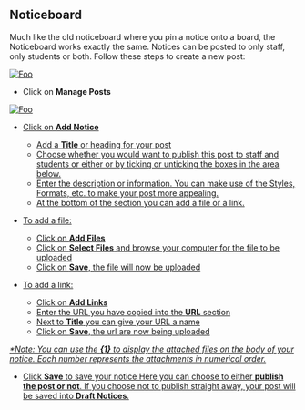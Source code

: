 ## **Noticeboard**

Much like the old noticeboard where you pin a notice onto a board, the Noticeboard works exactly the same.  Notices can be posted to only staff, only students or both.
Follow these steps to create a new post:

<a href="https://studentmanager.blob.core.windows.net/resources/7e3fc1b0-355b-4c18-9d83-5c38c4536697.png" rel="Manage Posts">![Foo](https://studentmanager.blob.core.windows.net/resources/7e3fc1b0-355b-4c18-9d83-5c38c4536697.png)
 </a>
 
  - Click on **Manage Posts**
   
 <a href="https://studentmanager.blob.core.windows.net/resources/7e3fc1b0-355b-4c18-9d83-5c38c4536697.png" rel="Manage Posts">![Foo](https://studentmanager.blob.core.windows.net/resources/7e3fc1b0-355b-4c18-9d83-5c38c4536697.png)
   
  - Click on **Add Notice**
      - Add a **Title** or heading for your post
      - Choose whether you would want to publish this post to staff and students or either or by ticking or unticking the boxes
  in the area below.
      - Enter the description or information.  You can make use of the Styles, Formats, etc. to make your post more appealing.
      - At the bottom of the section you can add a file or a link.  

   - To add a file:
      - Click on **Add Files**
      - Click on **Select Files** and browse your computer for the file to be uploaded
      - Click on **Save**, the file will now be uploaded

   - To add a link:
      - Click on **Add Links**
      - Enter the URL you have copied into the **URL** section
      - Next to **Title** you can give your URL a name
      - Click on **Save**, the url are now being uploaded
  
_*Note: You can use the **{1}** to display the attached files on the body of your notice.  Each number represents the attachments in numerical order._

  - Click **Save** to save your notice
  Here you can choose to either **publish the post or not**.  If you choose not to publish straight away, your post will be saved into **Draft Notices**.
<!--stackedit_data:
eyJoaXN0b3J5IjpbLTEwMTA2NDI5NzgsLTcyMjUxMjM3OSw5Nj
A5OTAyNTAsLTEzMTM4MjI4MzFdfQ==
-->